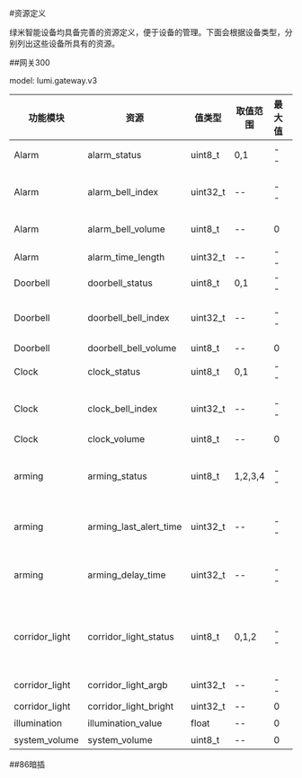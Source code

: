 #资源定义
 
绿米智能设备均具备完善的资源定义，便于设备的管理。下面会根据设备类型，分别列出这些设备所具有的资源。

##网关300

model: lumi.gateway.v3

| 功能模块 | 资源 | 值类型 | 取值范围 | 最大值 | 最小值 | 描述 |
| -- | -- | -- | -- | -- | -- | -- |
| Alarm | alarm_status | uint8_t | 0,1 | -- | -- | 报警状态, 0-没报警，1-报警 |
| Alarm | alarm_bell_index | uint32_t | -- | -- | -- | 播放警报index，当index=10000时播放默认铃声 |
| Alarm | alarm_bell_volume | uint8_t | -- | 0 | 100 | 报警状态，0:没报警 ，1：报警 |
| Alarm | alarm_time_length | uint32_t | -- | -- | -- | 报警时长 |
| Doorbell | doorbell_status | uint8_t | 0,1 | -- | -- | 门铃状态 |
| Doorbell | doorbell_bell_index | uint32_t | -- | -- | -- | 播放门铃index，当index=10000时播放默认铃声 |
| Doorbell | doorbell_bell_volume | uint8_t | -- | 0 | 100 | 门铃音音量,0~100 |
| Clock | clock_status | uint8_t | 0,1 | -- | -- | 闹钟状态 0: 停止播放 1：开始播放 |
| Clock | clock_bell_index | uint32_t | -- | -- | -- | 播放闹钟index，当index=10000时播放默认铃声 |
| Clock | clock_volume | uint8_t | -- | 0 | 100 | 闹钟音量,0~100 |
| arming | arming_status | uint8_t | 1,2,3,4 | -- | -- | 布防状态：1:开/0:关/2:启动中/3:toggle /4:消警但不撤防 |
| arming | arming_last_alert_time | uint32_t | -- | -- | -- | 上次改变布防状态的时间,1970.1.1以后的秒数 |
| arming | arming_delay_time | uint32_t | -- | -- | -- | 布防等待时间，单位秒，PROP_TIME_DELAY = 113 |
| corridor_light | corridor_light_status | uint8_t | 0,1,2 | -- | -- | 夜灯 1：打开 0：/关闭/2：toggle/3：智能夜灯打开（无人能自动灭，照度大能自动灭） |
| corridor_light | corridor_light_argb | uint32_t | -- | -- | -- | 夜灯ARGB |
| corridor_light | corridor_light_bright | uint32_t | -- | 0 | 100 | 夜灯亮度，0~100 |
| illumination | illumination_value | float | -- | 0 | 1000 | 照度 |
| system_volume | system_volume | uint8_t | -- | 0 | 100 | 系统音量 |

##86暗插
